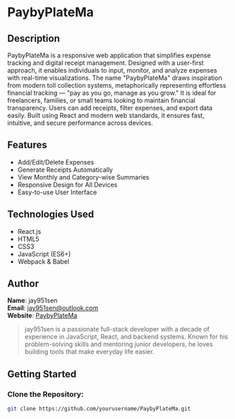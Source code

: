# PaybyPlateMa

## Description

PaybyPlateMa is a responsive web application that simplifies expense tracking and digital receipt management. Designed with a user-first approach, it enables individuals to input, monitor, and analyze expenses with real-time visualizations. The name "PaybyPlateMa" draws inspiration from modern toll collection systems, metaphorically representing effortless financial tracking — "pay as you go, manage as you grow." It is ideal for freelancers, families, or small teams looking to maintain financial transparency. Users can add receipts, filter expenses, and export data easily. Built using React and modern web standards, it ensures fast, intuitive, and secure performance across devices.

## Features

- Add/Edit/Delete Expenses
- Generate Receipts Automatically
- View Monthly and Category-wise Summaries
- Responsive Design for All Devices
- Easy-to-use User Interface

## Technologies Used

- React.js
- HTML5
- CSS3
- JavaScript (ES6+)
- Webpack & Babel

## Author

**Name**: jay951sen  
**Email**: [jay951sen@outlook.com](mailto:jay951sen@outlook.com)  
**Website**: [PaybyPlateMa](https://www.paybyplatema.it.com)

> jay951sen is a passionate full-stack developer with a decade of experience in JavaScript, React, and backend systems. Known for his problem-solving skills and mentoring junior developers, he loves building tools that make everyday life easier.

## Getting Started

### Clone the Repository:
```bash
git clone https://github.com/yourusername/PaybyPlateMa.git
